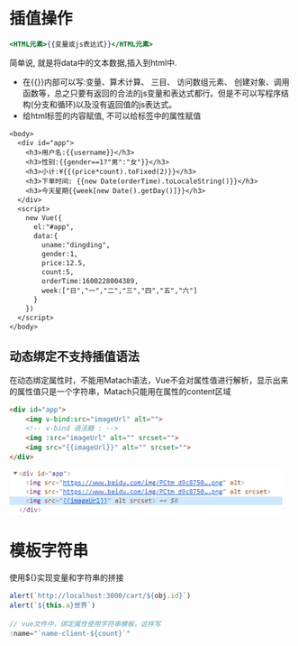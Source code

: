 # 插值操作 

```handlebars
<HTML元素>{{变量或js表达式}}</HTML元素>
```

简单说, 就是将data中的文本数据,插入到html中.

- 在{{}}内部可以写:变量、算术计算、 三目、 访问数组元素、 创建对象、调用函数等，总之只要有返回的合法的js变量和表达式都行。但是不可以写程序结构(分支和循环)以及没有返回值的js表达式。
- 给html标签的内容赋值, 不可以给标签中的属性赋值

```vue
<body>
  <div id="app">
    <h3>用户名:{{username}}</h3>
    <h3>性别:{{gender==1?"男":"女"}}</h3>
    <h3>小计:¥{{(price*count).toFixed(2)}}</h3>
    <h3>下单时间: {{new Date(orderTime).toLocaleString()}}</h3>
    <h3>今天星期{{week[new Date().getDay()]}}</h3>
  </div>
  <script>
    new Vue({
      el:"#app",
      data:{
        uname:"dingding",
        gender:1,
        price:12.5,
        count:5,
        orderTime:1600228004389,
        week:["日","一","二","三","四","五","六"]
      }
    })
  </script>
</body>
```



## 动态绑定不支持插值语法

在动态绑定属性时，不能用Matach语法，Vue不会对属性值进行解析，显示出来的属性值只是一个字符串，Matach只能用在属性的content区域

```html
<div id="app">
    <img v-bind:src="imageUrl" alt="">
    <!-- v-bind 语法糖 : -->
    <img :src="imageUrl" alt="" srcset="">
    <img src="{{imageUrl}}" alt="" srcset="">
</div>
```

![](images/动态绑定不支持插值语法.png)



# 模板字符串

使用${}实现变量和字符串的拼接

```js
alert(`http://localhost:3000/cart/${obj.id}`)
alert(`${this.a}世界`)

// vue文件中，绑定属性使用字符串模板，这样写
:name="`name-client-${count}`"
```


